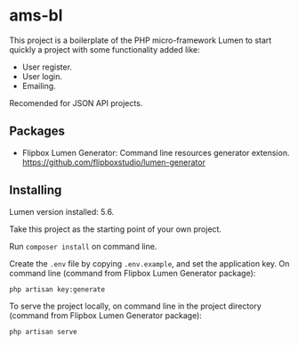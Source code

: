# ams-bl

This project is a boilerplate of the PHP micro-framework Lumen to start quickly a project with some functionality added like:
- User register.
- User login.
- Emailing.

Recomended for JSON API projects.


## Packages

- Flipbox Lumen Generator: Command line resources generator extension.
https://github.com/flipboxstudio/lumen-generator


## Installing

Lumen version installed: 5.6.

Take this project as the starting point of your own project.

Run `composer install` on command line.

Create the `.env` file by copying `.env.example`, and set the application key.
On command line (command from Flipbox Lumen Generator package):

`php artisan key:generate`

To serve the project locally, on command line in the project directory (command
from Flipbox Lumen Generator package):

`php artisan serve`
